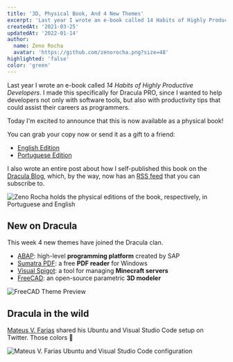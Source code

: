 ```yaml
---
title: '3D, Physical Book, And 4 New Themes'
excerpt: 'Last year I wrote an e-book called 14 Habits of Highly Productive Developers. I made this specifically for Dracula PRO.'
createdAt: '2021-03-25'
updatedAt: '2022-01-14'
author:
  name: Zeno Rocha
  avatar: 'https://github.com/zenorocha.png?size=48'
highlighted: 'false'
color: 'green'
---
```


Last year I wrote an e-book called _14 Habits of Highly Productive Developers_. I made this specifically for Dracula PRO, since I wanted to help developers not only with software tools, but also with productivity tips that could assist their careers as programmers.

Today I'm excited to announce that this is now available as a physical book!

You can grab your copy now or send it as a gift to a friend:

- [English Edition](https://www.amazon.com/14-Habits-Highly-Productive-Developers/dp/1735266531)
- [Portuguese Edition](https://www.amazon.com.br/H%C3%A1bitos-Desenvolvedores-Altamente-Produtivos-Portuguese/dp/173526654X)

I also wrote an entire post about how I self-published this book on the [Dracula Blog](/blog/making-a-physical-book), which, by the way, now has an [RSS feed](/rss.xml) that you can subscribe to.

![Zeno Rocha holds the physical editions of the book, respectively, in Portuguese and English](/static/img/blog/3D-physical-book-and-4-new-themes-a.jpg)

## New on Dracula

This week 4 new themes have joined the Dracula clan.

- [ABAP](/abap): high-level **programming platform** created by SAP
- [Sumatra PDF](/sumatra-pdf): a free **PDF reader** for Windows
- [Visual Spigot](/visual-spigot): a tool for managing **Minecraft servers**
- [FreeCAD](/freecad): an open-source parametric **3D modeler**

![FreeCAD Theme Preview](/static/img/blog/3D-physical-book-and-4-new-themes-b.png)

## Dracula in the wild

[Mateus V. Farias](https://twitter.com/fariasmateuss/status/1359009398333595649) shared his Ubuntu and Visual Studio Code setup on Twitter. Those colors 💜

![Mateus V. Farias Ubuntu and Visual Studio Code configuration](/static/img/blog/3D-physical-book-and-4-new-themes-c.jpeg)
